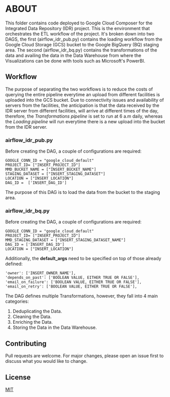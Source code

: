 # ABOUT

This folder contains code deployed to Google Cloud Composer for the Integrated Data Repository (IDR) project. This is the environment that orchestrates the ETL workflow of the project. It's broken down into two DAGS, the first (airflow_idr_pub.py) contains the loading workflow from the Google Cloud Storage (GCS) bucket to the Google BigQuery (BQ) staging area. The second (airflow_idr_bq.py) contains the transformations of the data and availing the data in the Data Warehouse from where the Visualizations can be done with tools such as Microsoft's PowerBI.


## Workflow

The purpose of separating the two workflows is to reduce the costs of querying the entire pipeline everytime an upload from different facilities is uploaded into the GCS bucket. Due to connectivity issues and availability of servers from the facilities, the anticipation is that the data received by the IDR server from different facilities, will arrive at different times of the day, therefore, the *Transformations pipeline* is set to run at 6 a.m daily, whereas the *Loading pipeline* will run everytime there is a new upload into the bucket from the IDR server.

### airflow_idr_pub.py

Before creating the DAG, a couple of configurations are required:

```
GOOGLE_CONN_ID = "google_cloud_default"
PROJECT_ID= ["INSERT_PROJECT_ID"]
MMD_BUCKET_NAME = ["INSERT_BUCKET_NAME"]
STAGING_DATASET = ["INSERT_STAGING_DATASET"]
LOCATION = ["INSERT_LOCATION"]
DAG_ID =  ['INSERT_DAG_ID']
```

The purpose of this DAG is to load the data from the bucket to the staging area.

### airflow_idr_bq.py

Before creating the DAG, a couple of configurations are required:

```
GOOGLE_CONN_ID = "google_cloud_default"
PROJECT_ID= ["INSERT_PROJECT_ID"]
MMD_STAGING_DATASET = ["INSERT_STAGING_DATASET_NAME"]
DAG_ID = ['INSERT_DAG_ID']
LOCATION = ["INSERT_LOCATION"]
```

Additionally, the **default_args** need to be specified on top of those already defined:

```
'owner': ['INSERT_OWNER_NAME'],
'depends_on_past': ['BOOLEAN VALUE, EITHER TRUE OR FALSE'],
'email_on_failure': ['BOOLEAN VALUE, EITHER TRUE OR FALSE'],
'email_on_retry': ['BOOLEAN VALUE, EITHER TRUE OR FALSE'],
```

The DAG defines multiple Transformations, however, they fall into 4 main categories:

1. Deduplicating the Data.
2. Cleaning the Data.
3. Enriching the Data.
4. Storing the Data in the Data Warehouse.

## Contributing
Pull requests are welcome. For major changes, please open an issue first to discuss what you would like to change.

## License
[MIT](https://choosealicense.com/licenses/mit/)